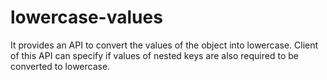 # lowercase-values
It provides an API to convert the values of the object into lowercase. Client of this API can specify if values of nested keys are also required to be converted to lowercase.
